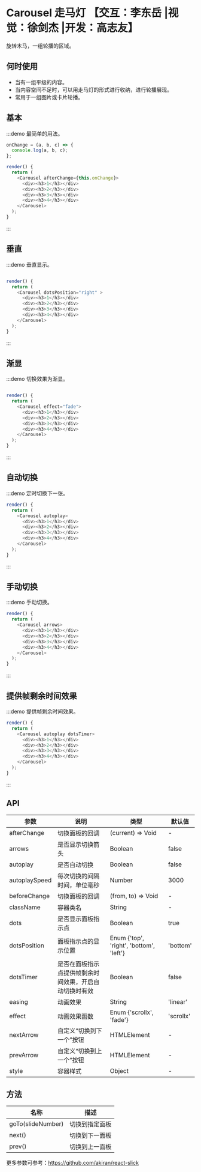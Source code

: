# Carousel 走马灯 【交互：李东岳 |视觉：徐剑杰 |开发：高志友】

旋转木马，一组轮播的区域。

## 何时使用

- 当有一组平级的内容。
- 当内容空间不足时，可以用走马灯的形式进行收纳，进行轮播展现。
- 常用于一组图片或卡片轮播。

## 基本

:::demo 最简单的用法。

```js
onChange = (a, b, c) => {
  console.log(a, b, c);
};

render() {
  return (
    <Carousel afterChange={this.onChange}>
      <div><h3>1</h3></div>
      <div><h3>2</h3></div>
      <div><h3>3</h3></div>
      <div><h3>4</h3></div>
    </Carousel>
  );
}
```
:::

## 垂直

:::demo 垂直显示。

```js

render() {
  return (
    <Carousel dotsPosition="right" >
      <div><h3>1</h3></div>
      <div><h3>2</h3></div>
      <div><h3>3</h3></div>
      <div><h3>4</h3></div>
    </Carousel>
  );
}
```
:::

## 渐显

:::demo 切换效果为渐显。

```js

render() {
  return (
    <Carousel effect="fade">
      <div><h3>1</h3></div>
      <div><h3>2</h3></div>
      <div><h3>3</h3></div>
      <div><h3>4</h3></div>
    </Carousel>
  );
}
```

:::

## 自动切换

:::demo 定时切换下一张。

```js
render() {
  return (
    <Carousel autoplay>
      <div><h3>1</h3></div>
      <div><h3>2</h3></div>
      <div><h3>3</h3></div>
      <div><h3>4</h3></div>
    </Carousel>
  );
}
```
:::

## 手动切换

:::demo 手动切换。

```js
render() {
  return (
    <Carousel arrows>
      <div><h3>1</h3></div>
      <div><h3>2</h3></div>
      <div><h3>3</h3></div>
      <div><h3>4</h3></div>
    </Carousel>
  );
}
```
:::

## 提供帧剩余时间效果

:::demo 提供帧剩余时间效果。

```js
render() {
  return (
    <Carousel autoplay dotsTimer>
      <div><h3>1</h3></div>
      <div><h3>2</h3></div>
      <div><h3>3</h3></div>
      <div><h3>4</h3></div>
    </Carousel>
  );
}
```
:::


## API

| 参数 | 说明 | 类型 | 默认值 |
| --- | --- | --- | --- |
| afterChange | 切换面板的回调 | (current) => Void | - |
| arrows | 是否显示切换箭头 | Boolean | false |
| autoplay | 是否自动切换 | Boolean | false |
| autoplaySpeed | 每次切换的间隔时间，单位毫秒 | Number | 3000 |
| beforeChange | 切换面板的回调 | (from, to) => Void | - |
| className | 容器类名 | String | - |
| dots | 是否显示面板指示点 | Boolean | true |
| dotsPosition | 面板指示点的显示位置 | Enum {'top', 'right', 'bottom', 'left'} | 'bottom' |
| dotsTimer | 是否在面板指示点提供帧剩余时间效果，开启自动切换时有效 | Boolean | false |
| easing | 动画效果 | String | 'linear' |
| effect | 动画效果函数 | Enum {'scrollx', 'fade'} | 'scrollx' |
| nextArrow | 自定义“切换到下一个”按钮 | HTMLElement | - |
| prevArrow | 自定义“切换到上一个”按钮 | HTMLElement | - |
| style | 容器样式 | Object | - |

## 方法

| 名称 | 描述 |
| --- | --- |
| goTo(slideNumber) | 切换到指定面板 |
| next() | 切换到下一面板 |
| prev() | 切换到上一面板 |

更多参数可参考：<https://github.com/akiran/react-slick>
